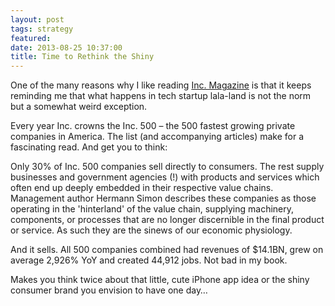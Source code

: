 ```yaml
---
layout: post
tags: strategy
featured: 
date: 2013-08-25 10:37:00
title: Time to Rethink the Shiny
---
```

One of the many reasons why I like reading [Inc. Magazine](http://www.inc.com/) is that it keeps reminding me that what happens in tech startup lala-land is not the norm but a somewhat weird exception.

Every year Inc. crowns the Inc. 500 – the 500 fastest growing private companies in America. The list (and accompanying articles) make for a fascinating read. And get you to think:

Only 30% of Inc. 500 companies sell directly to consumers. The rest supply businesses and government agencies (!) with products and services which often end up deeply embedded in their respective value chains. Management author Hermann Simon describes these companies as those operating in the 'hinterland' of the value chain, supplying machinery, components, or processes that are no longer discernible in the final product or service. As such they are the sinews of our economic physiology.

And it sells. All 500 companies combined had revenues of $14.1BN, grew on average 2,926% YoY and created 44,912 jobs. Not bad in my book.

Makes you think twice about that little, cute iPhone app idea or the shiny consumer brand you envision to have one day… 